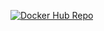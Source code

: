 [![Docker Hub Repo](https://img.shields.io/docker/pulls/DOCKER_HUB_USERNAME/RESPOSITORY_NAME.svg)](https://hub.docker.com/repository/docker/antoniocesarlopes/rest-with-spring-boot-udemy)
